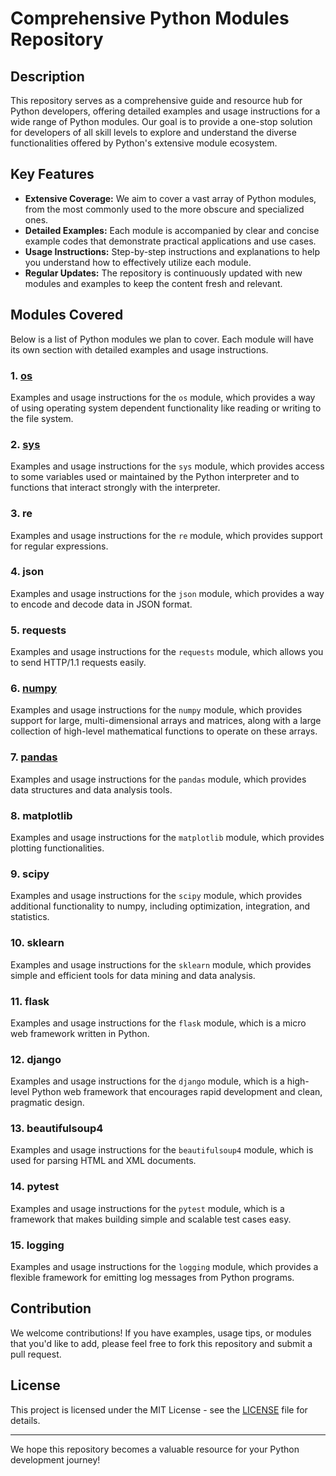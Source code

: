 # Comprehensive Python Modules Repository

## Description
This repository serves as a comprehensive guide and resource hub for Python developers, offering detailed examples and usage instructions for a wide range of Python modules. Our goal is to provide a one-stop solution for developers of all skill levels to explore and understand the diverse functionalities offered by Python's extensive module ecosystem.

## Key Features
- **Extensive Coverage:** We aim to cover a vast array of Python modules, from the most commonly used to the more obscure and specialized ones.
- **Detailed Examples:** Each module is accompanied by clear and concise example codes that demonstrate practical applications and use cases.
- **Usage Instructions:** Step-by-step instructions and explanations to help you understand how to effectively utilize each module.
- **Regular Updates:** The repository is continuously updated with new modules and examples to keep the content fresh and relevant.

## Modules Covered
Below is a list of Python modules we plan to cover. Each module will have its own section with detailed examples and usage instructions.

### 1. [os](https://github.com/justinbrianhwang/python-module/tree/main/OS)
Examples and usage instructions for the `os` module, which provides a way of using operating system dependent functionality like reading or writing to the file system.

### 2. [sys](https://github.com/justinbrianhwang/python-module/tree/main/Sys)
Examples and usage instructions for the `sys` module, which provides access to some variables used or maintained by the Python interpreter and to functions that interact strongly with the interpreter.

### 3. re
Examples and usage instructions for the `re` module, which provides support for regular expressions.

### 4. json
Examples and usage instructions for the `json` module, which provides a way to encode and decode data in JSON format.

### 5. requests
Examples and usage instructions for the `requests` module, which allows you to send HTTP/1.1 requests easily.

### 6. [numpy](https://github.com/justinbrianhwang/python-module/blob/main/Numpy/explanation.md)
Examples and usage instructions for the `numpy` module, which provides support for large, multi-dimensional arrays and matrices, along with a large collection of high-level mathematical functions to operate on these arrays.

### 7. [pandas](https://github.com/justinbrianhwang/python-module/tree/main/Pandas)
Examples and usage instructions for the `pandas` module, which provides data structures and data analysis tools.

### 8. matplotlib
Examples and usage instructions for the `matplotlib` module, which provides plotting functionalities.

### 9. scipy
Examples and usage instructions for the `scipy` module, which provides additional functionality to numpy, including optimization, integration, and statistics.

### 10. sklearn
Examples and usage instructions for the `sklearn` module, which provides simple and efficient tools for data mining and data analysis.

### 11. flask
Examples and usage instructions for the `flask` module, which is a micro web framework written in Python.

### 12. django
Examples and usage instructions for the `django` module, which is a high-level Python web framework that encourages rapid development and clean, pragmatic design.

### 13. beautifulsoup4
Examples and usage instructions for the `beautifulsoup4` module, which is used for parsing HTML and XML documents.

### 14. pytest
Examples and usage instructions for the `pytest` module, which is a framework that makes building simple and scalable test cases easy.

### 15. logging
Examples and usage instructions for the `logging` module, which provides a flexible framework for emitting log messages from Python programs.

## Contribution
We welcome contributions! If you have examples, usage tips, or modules that you'd like to add, please feel free to fork this repository and submit a pull request.

## License
This project is licensed under the MIT License - see the [LICENSE](LICENSE) file for details.

---

We hope this repository becomes a valuable resource for your Python development journey!
